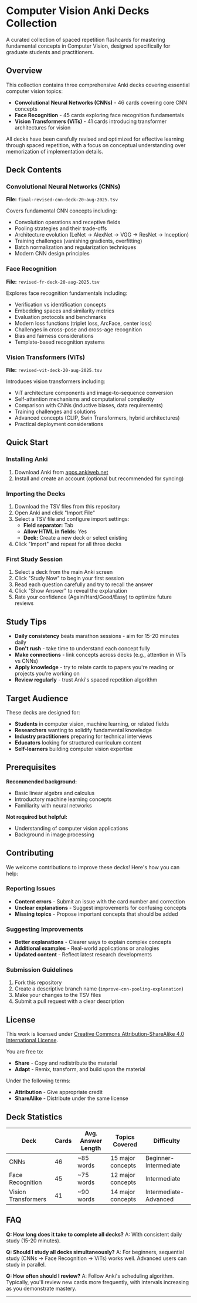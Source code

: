 # Computer Vision Anki Decks Collection

A curated collection of spaced repetition flashcards for mastering fundamental concepts in Computer Vision, designed specifically for graduate students and practitioners.

## Overview

This collection contains three comprehensive Anki decks covering essential computer vision topics:

- **Convolutional Neural Networks (CNNs)** - 46 cards covering core CNN concepts
- **Face Recognition** - 45 cards exploring face recognition fundamentals  
- **Vision Transformers (ViTs)** - 41 cards introducing transformer architectures for vision

All decks have been carefully revised and optimized for effective learning through spaced repetition, with a focus on conceptual understanding over memorization of implementation details.

## Deck Contents

### Convolutional Neural Networks (CNNs)
**File:** `final-revised-cnn-deck-20-aug-2025.tsv`

Covers fundamental CNN concepts including:
- Convolution operations and receptive fields
- Pooling strategies and their trade-offs
- Architecture evolution (LeNet → AlexNet → VGG → ResNet → Inception)
- Training challenges (vanishing gradients, overfitting)
- Batch normalization and regularization techniques
- Modern CNN design principles

### Face Recognition
**File:** `revised-fr-deck-20-aug-2025.tsv`

Explores face recognition fundamentals including:
- Verification vs identification concepts
- Embedding spaces and similarity metrics
- Evaluation protocols and benchmarks
- Modern loss functions (triplet loss, ArcFace, center loss)
- Challenges in cross-pose and cross-age recognition
- Bias and fairness considerations
- Template-based recognition systems

### Vision Transformers (ViTs)
**File:** `revised-vit-deck-20-aug-2025.tsv`

Introduces vision transformers including:
- ViT architecture components and image-to-sequence conversion
- Self-attention mechanisms and computational complexity
- Comparison with CNNs (inductive biases, data requirements)
- Training challenges and solutions
- Advanced concepts (CLIP, Swin Transformers, hybrid architectures)
- Practical deployment considerations

## Quick Start

### Installing Anki
1. Download Anki from [apps.ankiweb.net](https://apps.ankiweb.net/)
2. Install and create an account (optional but recommended for syncing)

### Importing the Decks
1. Download the TSV files from this repository
2. Open Anki and click "Import File"
3. Select a TSV file and configure import settings:
   - **Field separator:** Tab
   - **Allow HTML in fields:** Yes
   - **Deck:** Create a new deck or select existing
4. Click "Import" and repeat for all three decks

### First Study Session
1. Select a deck from the main Anki screen
2. Click "Study Now" to begin your first session
3. Read each question carefully and try to recall the answer
4. Click "Show Answer" to reveal the explanation
5. Rate your confidence (Again/Hard/Good/Easy) to optimize future reviews

## Study Tips

- **Daily consistency** beats marathon sessions - aim for 15-20 minutes daily
- **Don't rush** - take time to understand each concept fully
- **Make connections** - link concepts across decks (e.g., attention in ViTs vs CNNs)
- **Apply knowledge** - try to relate cards to papers you're reading or projects you're working on
- **Review regularly** - trust Anki's spaced repetition algorithm

## Target Audience

These decks are designed for:
- **Students** in computer vision, machine learning, or related fields
- **Researchers** wanting to solidify fundamental knowledge
- **Industry practitioners** preparing for technical interviews
- **Educators** looking for structured curriculum content
- **Self-learners** building computer vision expertise

## Prerequisites

**Recommended background:**
- Basic linear algebra and calculus
- Introductory machine learning concepts
- Familiarity with neural networks

**Not required but helpful:**
- Understanding of computer vision applications
- Background in image processing

## Contributing

We welcome contributions to improve these decks! Here's how you can help:

### Reporting Issues
- **Content errors** - Submit an issue with the card number and correction
- **Unclear explanations** - Suggest improvements for confusing concepts
- **Missing topics** - Propose important concepts that should be added

### Suggesting Improvements
- **Better explanations** - Clearer ways to explain complex concepts
- **Additional examples** - Real-world applications or analogies
- **Updated content** - Reflect latest research developments

### Submission Guidelines
1. Fork this repository
2. Create a descriptive branch name (`improve-cnn-pooling-explanation`)
3. Make your changes to the TSV files
4. Submit a pull request with a clear description

## License

This work is licensed under [Creative Commons Attribution-ShareAlike 4.0 International License](https://creativecommons.org/licenses/by-sa/4.0/).

You are free to:
- **Share** - Copy and redistribute the material
- **Adapt** - Remix, transform, and build upon the material

Under the following terms:
- **Attribution** - Give appropriate credit
- **ShareAlike** - Distribute under the same license

## Deck Statistics

| Deck | Cards | Avg. Answer Length | Topics Covered | Difficulty |
|------|-------|-------------------|----------------|------------|
| CNNs | 46 | ~85 words | 15 major concepts | Beginner-Intermediate |
| Face Recognition | 45 | ~75 words | 12 major concepts | Intermediate |
| Vision Transformers | 41 | ~90 words | 14 major concepts | Intermediate-Advanced |

## FAQ

**Q: How long does it take to complete all decks?**
A: With consistent daily study (15-20 minutes).

**Q: Should I study all decks simultaneously?**
A: For beginners, sequential study (CNNs → Face Recognition → ViTs) works well. Advanced users can study in parallel.

**Q: How often should I review?**
A: Follow Anki's scheduling algorithm. Typically, you'll review new cards more frequently, with intervals increasing as you demonstrate mastery.

---
